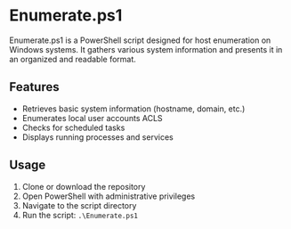 # Enumerate.ps1

Enumerate.ps1 is a PowerShell script designed for host enumeration on Windows systems. It gathers various system information and presents it in an organized and readable format.

## Features

- Retrieves basic system information (hostname, domain, etc.)
- Enumerates local user accounts ACLS
- Checks for scheduled tasks
- Displays running processes and services


## Usage

1. Clone or download the repository
2. Open PowerShell with administrative privileges
3. Navigate to the script directory
4. Run the script: `.\Enumerate.ps1`
